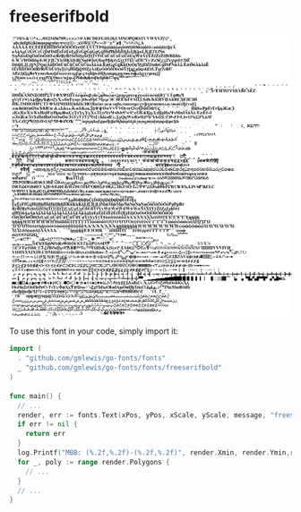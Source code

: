 # freeserifbold

![freeserifbold](freeserifbold.png)

To use this font in your code, simply import it:

```go
import (
  . "github.com/gmlewis/go-fonts/fonts"
  _ "github.com/gmlewis/go-fonts/fonts/freeserifbold"
)

func main() {
  // ...
  render, err := fonts.Text(xPos, yPos, xScale, yScale, message, "freeserifbold")
  if err != nil {
    return err
  }
  log.Printf("MBB: (%.2f,%.2f)-(%.2f,%.2f)", render.Xmin, render.Ymin,render.Xmax, render.Ymax)
  for _, poly := range render.Polygons {
    // ...
  }
  // ...
}
```
